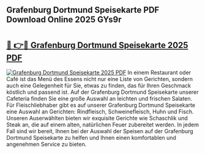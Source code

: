 ## Grafenburg Dortmund Speisekarte PDF Download Online 2025 GYs9r

# <h2><a href="http://gca70n0.nevu.top/?p=Grafenburg+Dortmund+Speisekarte">🔗 👉🔴 Grafenburg Dortmund Speisekarte 2025 PDF</a></h2>

[![Grafenburg Dortmund Speisekarte 2025 PDF](https://i.imgur.com/dBaPXMq.png)](http://gca70n0.nevu.top/?p=Grafenburg+Dortmund+Speisekarte)
In einem Restaurant oder Café ist das Menü des Essens nicht nur eine Liste von Gerichten, sondern auch eine Gelegenheit für Sie, etwas zu finden, das für Ihren Geschmack köstlich und passend ist. Auf der Grafenburg Dortmund Speisekarte unserer Cafeteria finden Sie eine große Auswahl an leichten und frischen Salaten. Für Fleischliebhaber gibt es auf unserer Grafenburg Dortmund Speisekarte eine Auswahl an Gerichten: Rindfleisch, Schweinefleisch, Huhn und Fisch. Unseren Auserwählten bieten wir exquisite Gerichte wie Schaschlik und Steak an, die auf einem alten, natürlichen Feuer zubereitet werden. In jedem Fall sind wir bereit, Ihnen bei der Auswahl der Speisen auf der Grafenburg Dortmund Speisekarte zu helfen und Ihnen einen komfortablen und angenehmen Service zu bieten.
